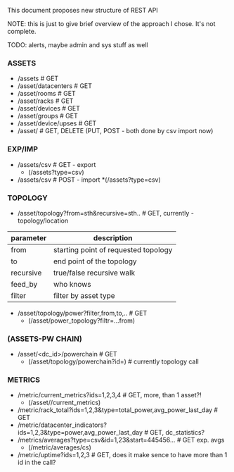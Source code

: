 This document proposes new structure of REST API

NOTE: this is just to give brief overview of the approach I chose. It's not complete.

TODO: alerts, maybe admin and sys stuff as well

### ASSETS
  * /assets					# GET
  * /asset/datacenters			 	# GET
  * /asset/rooms				# GET
  * /asset/racks				# GET
  * /asset/devices				# GET
  * /asset/groups				# GET
  * /asset/device/upses			 	# GET
  * /asset/<asset-id>			 	# GET, DELETE (PUT, POST - both done by csv import now)

### EXP/IMP
  * /assets/csv					# GET - export
    * (/assets?type=csv)
  * /assets/csv				 	# POST - import
    *(/assets?type=csv)


### TOPOLOGY
  * /asset/topology?from=sth&recursive=sth..	# GET, currently - topology/location

  parameter | description
  ----------|-------------
  from	    | starting point of requested topology
  to        | end point of the topology
  recursive | true/false recursive walk
  feed_by   | who knows
  filter    | filter by asset type

  * /asset/topology/power?filter,from,to,..  	# GET
    * (/asset/power_topology?filtr=...from)


### (ASSETS-PW CHAIN)
  * /asset/<dc_id>/powerchain			# GET
    * (/asset/topology/powerchain?id=)		# currently topology call

### METRICS
  * /metric/current_metrics?ids=1,2,3,4		# GET, more, than 1 asset?!
    * (/asset/<asset-id>/current_metrics)
  * /metric/rack_total?ids=1,2,3&type=total_power,avg_power_last_day          # GET
  * /metric/datacenter_indicators?ids=1,2,3&type=power,avg_power_last_day     # GET, dc_statistics?
  * /metrics/averages?type=csv&id=1,23&start=445456...			  # GET exp. avgs
    * (/metric/averages/cs)
  * /metric/uptime?ids=1,2,3			# GET, does it make sence to have more than 1 id in the call?
